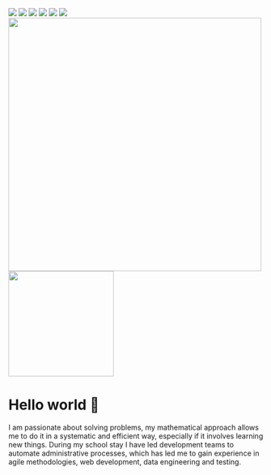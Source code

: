 

<a href="https://www.linkedin.com/in/julio-kernel-b426a1161/" target="_blank"><img src="https://img.icons8.com/color/48/000000/linkedin.png"/></a>
<a href="https://www.instagram.com/julio.kernel/" target="_blank"><img src="https://img.icons8.com/fluency/48/000000/instagram-new.png"/></a>
<a href="https://twitter.com/JulioKernel" target="_blank"><img src="https://img.icons8.com/fluency/48/000000/twitter.png"/></a>
<a href="https://www.youtube.com/channel/UCJA3hKRdQkkdHt_jgjZm0FQ" target="_blank"><img src="https://img.icons8.com/color/48/000000/youtube--v1.png"/></a>
<a href="https://pushy-comic-6e8.notion.site/Julio-C-sar-Hern-ndez-God-50f0c732a9c145279a88ba0ef095eaf4" target="_blank"><img src="https://img.icons8.com/fluency/48/000000/domain.png"/></a>
<a href="mailto:joules.hdz@gmail.com" target="_blank"><img src="https://img.icons8.com/fluency/48/000000/email.png"/></a>
<br>
<img src="https://github-readme-stats.vercel.app/api?username=JoulesCH&show_icons=true&count_private=true&theme=transparent" width="500" height="auto"/>
<img src="https://github-readme-stats.vercel.app/api/top-langs/?username=JoulesCH&layout=default&theme=transparent" width="208" height="auto"/>

# Hello world 👋

I am passionate about solving problems, my mathematical approach allows me to do it in a systematic and efficient way, especially if it involves learning new things. During my school stay I have led development teams to automate administrative processes, which has led me to gain experience in agile methodologies, web development, data engineering and testing.
